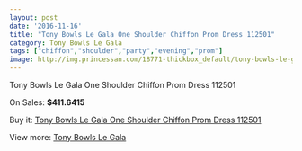 ```yaml
---
layout: post
date: '2016-11-16'
title: "Tony Bowls Le Gala One Shoulder Chiffon Prom Dress 112501"
category: Tony Bowls Le Gala
tags: ["chiffon","shoulder","party","evening","prom"]
image: http://img.princessan.com/18771-thickbox_default/tony-bowls-le-gala-one-shoulder-chiffon-prom-dress-112501.jpg
---
```

Tony Bowls Le Gala One Shoulder Chiffon Prom Dress 112501

On Sales: **$411.6415**
<a href="https://www.princessan.com/en/tony-bowls-le-gala/8562-tony-bowls-le-gala-one-shoulder-chiffon-prom-dress-112501.html"><amp-img layout="responsive" width="600" height="600" src="//img.princessan.com/18771-thickbox_default/tony-bowls-le-gala-one-shoulder-chiffon-prom-dress-112501.jpg" alt="Tony Bowls Le Gala One Shoulder Chiffon Prom Dress 112501 0" /></a>
<a href="https://www.princessan.com/en/tony-bowls-le-gala/8562-tony-bowls-le-gala-one-shoulder-chiffon-prom-dress-112501.html"><amp-img layout="responsive" width="600" height="600" src="//img.princessan.com/18772-thickbox_default/tony-bowls-le-gala-one-shoulder-chiffon-prom-dress-112501.jpg" alt="Tony Bowls Le Gala One Shoulder Chiffon Prom Dress 112501 1" /></a>
<a href="https://www.princessan.com/en/tony-bowls-le-gala/8562-tony-bowls-le-gala-one-shoulder-chiffon-prom-dress-112501.html"><amp-img layout="responsive" width="600" height="600" src="//img.princessan.com/18773-thickbox_default/tony-bowls-le-gala-one-shoulder-chiffon-prom-dress-112501.jpg" alt="Tony Bowls Le Gala One Shoulder Chiffon Prom Dress 112501 2" /></a>

Buy it: [Tony Bowls Le Gala One Shoulder Chiffon Prom Dress 112501](https://www.princessan.com/en/tony-bowls-le-gala/8562-tony-bowls-le-gala-one-shoulder-chiffon-prom-dress-112501.html "Tony Bowls Le Gala One Shoulder Chiffon Prom Dress 112501")

View more: [Tony Bowls Le Gala](https://www.princessan.com/en/68-tony-bowls-le-gala "Tony Bowls Le Gala")